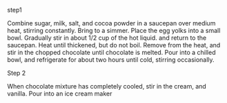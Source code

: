 step1

Combine sugar, milk, salt, and cocoa powder in a saucepan over medium heat, stirring constantly. Bring to a simmer. Place the egg yolks into a small bowl. Gradually stir in about 1/2 cup of the hot liquid. and return to the saucepan. Heat until thickened, but do not boil. Remove from the heat, and stir in the chopped chocolate until chocolate is melted. Pour into a chilled bowl, and refrigerate for about two hours until cold, stirring occasionally.

Step 2

When chocolate mixture has completely cooled, stir in the cream, and vanilla. Pour into an ice cream maker